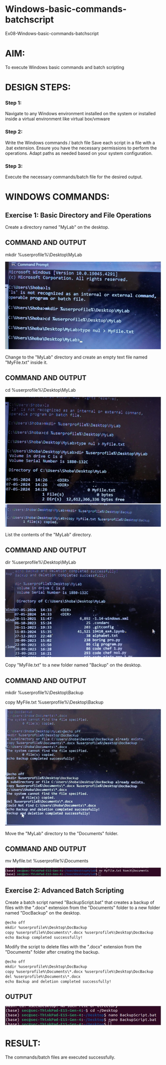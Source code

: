 # Windows-basic-commands-batchscript
Ex08-Windows-basic-commands-batchscript

# AIM:
To execute Windows basic commands and batch scripting

# DESIGN STEPS:

### Step 1:

Navigate to any Windows environment installed on the system or installed inside a virtual environment like virtual box/vmware 

### Step 2:

Write the Windows commands / batch file
Save each script in a file with a .bat extension.
Ensure you have the necessary permissions to perform the operations.
Adapt paths as needed based on your system configuration.
### Step 3:

Execute the necessary commands/batch file for the desired output. 




# WINDOWS COMMANDS:
## Exercise 1: Basic Directory and File Operations
Create a directory named "MyLab" on the desktop.

## COMMAND AND OUTPUT

mkdir %userprofile%\Desktop\MyLab

![image](./exp8os.jpg)


Change to the "MyLab" directory and create an empty text file named "MyFile.txt" inside it.
## COMMAND AND OUTPUT

cd %userprofile%\Desktop\MyLab

![image](exp8os1.jpg)
![image](./exp8os2.jpg)

List the contents of the "MyLab" directory.
## COMMAND AND OUTPUT

dir %userprofile%\Desktop\MyLab

![image](./exp8os3.jpg)

Copy "MyFile.txt" to a new folder named "Backup" on the desktop.
## COMMAND AND OUTPUT

mkdir %userprofile%\Desktop\Backup

copy MyFile.txt %userprofile%\Desktop\Backup

![image](./exp8os4.jpg)


Move the "MyLab" directory to the "Documents" folder.

## COMMAND AND OUTPUT

mv Myfile.txt %userprofile%\Documents

![image](./exp8os51.jpg)

## Exercise 2: Advanced Batch Scripting
Create a batch script named "BackupScript.bat" that creates a backup of files with the ".docx" extension from the "Documents" folder to a new folder named "DocBackup" on the desktop.
```
@echo off
mkdir %userprofile%\Desktop\DocBackup
copy %userprofile%\Documents\*.docx %userprofile%\Desktop\DocBackup
echo Backup completed successfully!
```
Modify the script to delete files with the ".docx" extension from the "Documents" folder after creating the backup.
```
@echo off
mkdir %userprofile%\Desktop\DocBackup
copy %userprofile%\Documents\*.docx %userprofile%\Desktop\DocBackup
del %userprofile%\Documents\*.docx
echo Backup and deletion completed successfully!
```

## OUTPUT
![image](./exp8os6.jpg)


# RESULT:
The commands/batch files are executed successfully.

